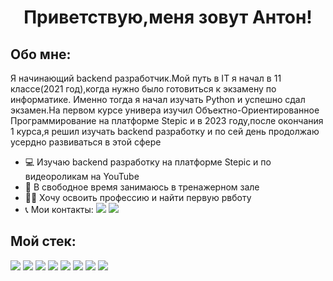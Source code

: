 # <p align="center">Приветствую,меня зовут Антон!</p>
## Обо мне:
Я начинающий backend разработчик.Мой путь в IT я начал в 11 классе(2021 год),когда нужно было готовиться к экзамену по информатике. Именно тогда я начал изучать Python и успешно сдал экзамен.На первом курсе универа изучил Объектно-Ориентированное Программирование на платформе Stepic и в 2023 году,после окончания 1 курса,я решил изучать backend разработку и по сей день продолжаю усердно развиваться в этой сфере

* 💻 Изучаю backend разработку на платформе Stepic и по видеороликам на YouTube
* 💪 В свободное время занимаюсь в тренажерном зале
* 👨‍💻 Хочу освоить профессию и найти первую рвботу
* 📞 Мои контакты: [<img src="https://img.shields.io/badge/Telegram-blue?style=for-the-badge&logo=Telegram&logoColor=white"/>](https://t.me/@antonintg)  [<img src="https://img.shields.io/badge/Email-red?style=for-the-badge&logo=Gmail&logoColor=white"/>](mailto:antonio.evdokimov04@gmail.com)


## Мой стек:
<img src="https://img.shields.io/badge/Python-black?style=for-the-badge-&logo=Python&logoColor=yellow"/> <img src="https://img.shields.io/badge/Django-darkgreen?style=for-the-badge-&logo=Django&logoColor=black"/> 
<img src="https://img.shields.io/badge/Django REST-green?style=for-the-badge-&logo=Django&logoColor=black"/>
<img src="https://img.shields.io/badge/Git-black?style=for-the-badge-&logo=Git&logoColor=#F05032"/> <img src="https://img.shields.io/badge/SQLite-blue?style=for-the-badge-&logo=SQLite&logoColor=#003B57"/> <img src="https://img.shields.io/badge/Celery-black?style=for-the-badge-&logo=Celery&logoColor=green"/>  <img src="https://img.shields.io/badge/Redis-grey?style=for-the-badge-&logo=Redis&logoColor=#DC382D"/>  <img src="https://img.shields.io/badge/Postman-orange?style=for-the-badge-&logo=Postman&logoColor=black"/>
